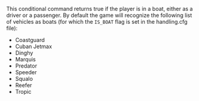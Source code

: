 This conditional command returns true if the player is in a boat, either as a driver or a passenger. By default the game will recognize the following list of vehicles as boats (for which the `IS_BOAT` flag is set in the handling.cfg file):

- Coastguard
- Cuban Jetmax
- Dinghy
- Marquis
- Predator
- Speeder
- Squalo
- Reefer
- Tropic
